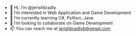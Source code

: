 - 👋 Hi, I’m @jerishbradly
- 👀 I’m interested in Web Application and Game Development
- 🌱 I’m currently learning C#, Python, Java
- 💞️ I’m looking to collaborate on Game Development
- 📫 You can reach me at jerishbradlyb@gmail.com

